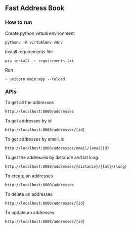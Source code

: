 ## Fast Address Book

### How to run
Create python virtual environment 
```
python3 -m virtualenv venv
```
Install requirements file 
```
pip install -r requirements.txt
```

Run
```
- uvicorn main:app --reload
```

### APIs
To get all the addresses
```
http://localhost:8000/addresses
```
To get addresses by id
```
http://localhost:8000/addresses/{id}
```
To get addresses by email_id
```
http://localhost:8000/addresses/email/{emailid}
```
To get the addresses by distance and lat long.
```
http://localhost:8000/addresses/{distance}/{lat}/{long}
```
To create an addresses
```
http://localhost:8000/addresses
```
To delete an addresses
```
http://localhost:8000/addresses/{id}
```
To update an addresses
```
http://localhost:8000/addresses/{id}
```
